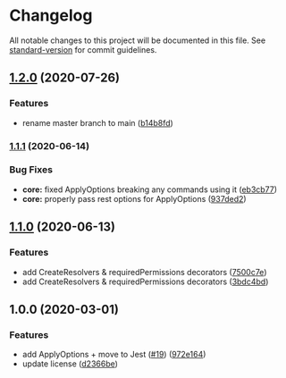 # Changelog

All notable changes to this project will be documented in this file. See [standard-version](https://github.com/conventional-changelog/standard-version) for commit guidelines.

## [1.2.0](https://github.com/skyra-project/skyra-decorators/compare/v1.1.1...v1.2.0) (2020-07-26)


### Features

* rename master branch to main ([b14b8fd](https://github.com/skyra-project/skyra-decorators/commit/b14b8fd896b40c27bc9f70ea530fecbeb0c7e927))

### [1.1.1](https://github.com/skyra-project/skyra-decorators/compare/v1.1.0...v1.1.1) (2020-06-14)


### Bug Fixes

* **core:** fixed ApplyOptions breaking any commands using it ([eb3cb77](https://github.com/skyra-project/skyra-decorators/commit/eb3cb77e92fdf677bc1dfcbd31ef69b24b3e12b6))
* **core:** properly pass rest options for ApplyOptions ([937ded2](https://github.com/skyra-project/skyra-decorators/commit/937ded263eb5eb233d20f2515453484129a2df91))

## [1.1.0](https://github.com/skyra-project/skyra-decorators/compare/v2.0.0...v1.1.0) (2020-06-13)


### Features

* add CreateResolvers & requiredPermissions decorators ([7500c7e](https://github.com/skyra-project/skyra-decorators/commit/7500c7e4e5588d174f2f56a8938418f7271ac0d7))
* add CreateResolvers & requiredPermissions decorators ([3bdc4bd](https://github.com/skyra-project/skyra-decorators/commit/3bdc4bd4066a1e1112307c15c69fc80c790584f0))

## 1.0.0 (2020-03-01)


### Features

* add ApplyOptions + move to Jest ([#19](https://github.com/skyra-project/skyra-decorators/issues/19)) ([972e164](https://github.com/skyra-project/skyra-decorators/commit/972e164a40b5bb6f1296ea8a3d1f8312a3c8de23))
* update license ([d2366be](https://github.com/skyra-project/skyra-decorators/commit/d2366be6207c3794858d7255274b4c83fe14503d))
